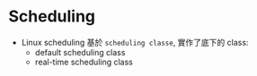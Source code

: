 


# Scheduling

- Linux scheduling 基於 `scheduling classe`, 實作了底下的 class:
    - default scheduling class
    - real-time scheduling class